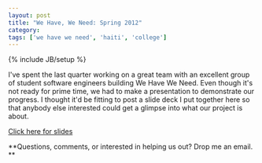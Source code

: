 ```yaml
---
layout: post
title: "We Have, We Need: Spring 2012"
category: 
tags: ['we have we need', 'haiti', 'college']
---
```

{% include JB/setup %}

I've spent the last quarter working on a great team with an excellent group of
student software engineers building We Have We Need. Even though it's not ready
for prime time, we had to make a presentation to demonstrate our progress. I
thought it'd be fitting to post a slide deck I put together here so that anybody
else interested could get a glimpse into what our project is about.

[Click here for slides](https://speakerdeck.com/u/lewisf/p/we-have-we-need-final-presentation)

**Questions, comments, or interested in helping us out? Drop me an email. **
